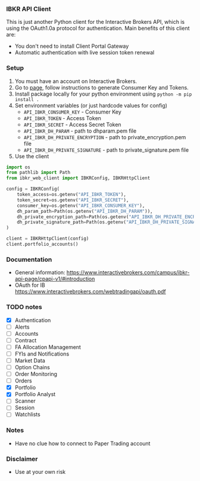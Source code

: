 ### IBKR API Client

This is just another Python client for the Interactive Brokers API, which is using the OAuth1.0a protocol for authentication.
Main benefits of this client are:
 - You don't need to install Client Portal Gateway
 - Automatic authentication with live session token renewal

### Setup

1. You must have an account on Interactive Brokers.
2. Go to [page](https://www.interactivebrokers.co.uk/oauth/), follow instructions to generate Consumer Key and Tokens.
3. Install package locally for your python environment using `python -m pip install .`
4. Set environment variables (or just hardcode values for config)
    - `API_IBKR_CONSUMER_KEY` - Consumer Key
    - `API_IBKR_TOKEN` - Access Token
    - `API_IBKR_SECRET` - Access Secret Token
    - `API_IBKR_DH_PARAM` - path to dhparam.pem file
    - `API_IBKR_DH_PRIVATE_ENCRYPTION` - path to private_encryption.pem file
    - `API_IBKR_DH_PRIVATE_SIGNATURE` - path to private_signature.pem file
5. Use the client
```python
import os
from pathlib import Path
from ibkr_web_client import IBKRConfig, IBKRHttpClient

config = IBKRConfig(
    token_access=os.getenv("API_IBKR_TOKEN"),     
    token_secret=os.getenv("API_IBKR_SECRET"),
    consumer_key=os.getenv("API_IBKR_CONSUMER_KEY"),
    dh_param_path=Path(os.getenv("API_IBKR_DH_PARAM")),
    dh_private_encryption_path=Path(os.getenv("API_IBKR_DH_PRIVATE_ENCRYPTION")),
    dh_private_signature_path=Path(os.getenv("API_IBKR_DH_PRIVATE_SIGNATURE")),
)

client = IBKRHttpClient(config)
client.portfolio_accounts()
```

### Documentation
- General information: https://www.interactivebrokers.com/campus/ibkr-api-page/cpapi-v1/#introduction
- OAuth for IB https://www.interactivebrokers.com/webtradingapi/oauth.pdf

### TODO notes
 - [x] Authentication
 - [ ] Alerts
 - [ ] Accounts
 - [ ] Contract
 - [ ] FA Allocation Management
 - [ ] FYIs and Notifications
 - [ ] Market Data
 - [ ] Option Chains
 - [ ] Order Monitoring
 - [ ] Orders
 - [x] Portfolio
 - [x] Portfolio Analyst
 - [ ] Scanner
 - [ ] Session
 - [ ] Watchlists
 
### Notes
 - Have no clue how to connect to Paper Trading account

### Disclaimer
 - Use at your own risk
